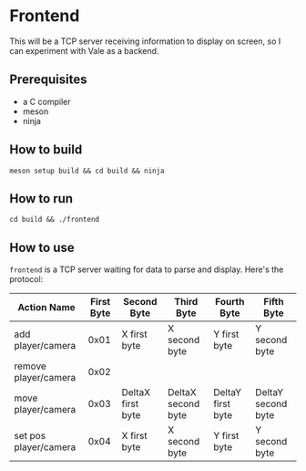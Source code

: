 # Frontend

This will be a TCP server receiving information to display on screen, so I can experiment with Vale as a backend.

## Prerequisites

- a C compiler
- meson
- ninja

## How to build

`meson setup build && cd build && ninja`

## How to run

`cd build && ./frontend`

## How to use

`frontend` is a TCP server waiting for data to parse and display. 
Here's the protocol:

| Action Name           | First Byte | Second Byte       | Third Byte         | Fourth Byte       | Fifth Byte         |
|-----------------------|------------|-------------------|--------------------|-------------------|--------------------|
| add player/camera     | 0x01       | X first byte      | X second byte      | Y first byte      | Y second byte      |
| remove player/camera  | 0x02       |                   |                    |                   |                    |
| move player/camera    | 0x03       | DeltaX first byte | DeltaX second byte | DeltaY first byte | DeltaY second byte |
| set pos player/camera | 0x04       | X first byte      | X second byte      | Y first byte      | Y second byte      |
